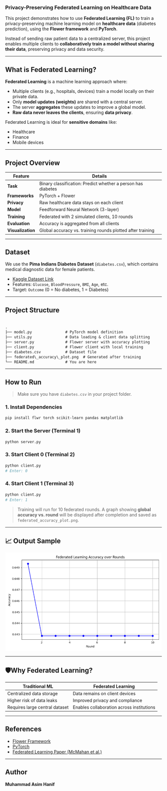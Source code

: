 
### Privacy-Preserving Federated Learning on Healthcare Data

This project demonstrates how to use **Federated Learning (FL)** to train a privacy-preserving machine learning model on **healthcare data** (diabetes prediction), using the **Flower framework** and **PyTorch**.

Instead of sending raw patient data to a centralized server, this project enables multiple clients to **collaboratively train a model without sharing their data**, preserving privacy and data security.

---

## What is Federated Learning?

**Federated Learning** is a machine learning approach where:
- Multiple clients (e.g., hospitals, devices) train a model locally on their private data.
- Only **model updates (weights)** are shared with a central server.
- The server **aggregates** these updates to improve a global model.
- **Raw data never leaves the clients**, ensuring **data privacy**.

Federated Learning is ideal for **sensitive domains** like:
- Healthcare
- Finance
- Mobile devices

---

## Project Overview

| Feature | Details |
|--------|---------|
| **Task** | Binary classification: Predict whether a person has diabetes |
| **Frameworks** | PyTorch + Flower |
| **Privacy** | Raw healthcare data stays on each client |
| **Model** | Feedforward Neural Network (3-layer) |
| **Training** | Federated with 2 simulated clients, 10 rounds |
| **Evaluation** | Accuracy is aggregated from all clients |
| **Visualization** | Global accuracy vs. training rounds plotted after training |

---

## Dataset

We use the **Pima Indians Diabetes Dataset** (`diabetes.csv`), which contains medical diagnostic data for female patients.

- [Kaggle Dataset Link](https://www.kaggle.com/datasets/uciml/pima-indians-diabetes-database)
- Features: `Glucose`, `BloodPressure`, `BMI`, `Age`, etc.
- Target: `Outcome` (0 = No diabetes, 1 = Diabetes)

---

## Project Structure

```

.
├── model.py               # PyTorch model definition
├── utils.py               # Data loading & client data splitting
├── server.py              # Flower server with accuracy plotting
├── client.py              # Flower client with local training
├── diabetes.csv           # Dataset file
├── federated\_accuracy\_plot.png  # Generated after training
└── README.md              # You are here 

````

---

## How to Run

> Make sure you have `diabetes.csv` in your project folder.

### 1. Install Dependencies
```bash
pip install flwr torch scikit-learn pandas matplotlib
````

### 2. Start the Server (Terminal 1)

```bash
python server.py
```

### 3. Start Client 0 (Terminal 2)

```bash
python client.py
# Enter: 0
```

### 4. Start Client 1 (Terminal 3)

```bash
python client.py
# Enter: 1
```

> Training will run for 10 federated rounds.
> A graph showing **global accuracy vs. round** will be displayed after completion and saved as `federated_accuracy_plot.png`.

---

## 📈 Output Sample

![Accuracy Plot](federated_accuracy_plot.png)

---

## 🛡Why Federated Learning?

| Traditional ML                 | Federated Learning                        |
| ------------------------------ | ----------------------------------------- |
| Centralized data storage       | Data remains on client devices            |
| Higher risk of data leaks      | Improved privacy and compliance           |
| Requires large central dataset | Enables collaboration across institutions |


---

## References

* [Flower Framework](https://flower.dev/)
* [PyTorch](https://pytorch.org/)
* [Federated Learning Paper (McMahan et al.)](https://arxiv.org/abs/1602.05629)

---

## Author

**Muhammad Asim Hanif**
